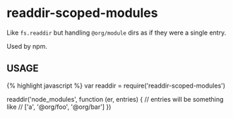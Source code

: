 # readdir-scoped-modules

Like `fs.readdir` but handling `@org/module` dirs as if they were
a single entry.

Used by npm.

## USAGE

{% highlight javascript %}
var readdir = require('readdir-scoped-modules')

readdir('node_modules', function (er, entries) {
  // entries will be something like
  // ['a', '@org/foo', '@org/bar']
})
```

